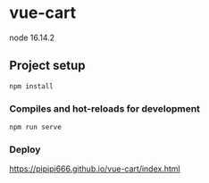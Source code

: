 # vue-cart

node 16.14.2

## Project setup

```
npm install
```

### Compiles and hot-reloads for development

```
npm run serve
```

### Deploy

https://pipipi666.github.io/vue-cart/index.html

